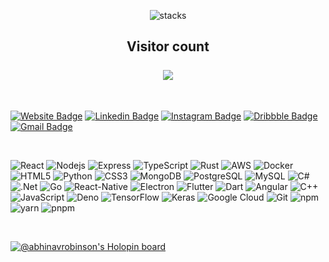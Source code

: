 <p align="center"> 
  <img src="https://raw.githubusercontent.com/AbhinavRobinson/abhinavrobinson/master/assets/banner.png" alt="stacks"/>
  <h2 align="center">Visitor count<br><br>
  <img src="https://profile-counter.glitch.me/abhinav-robinson/count.svg" /></h2>
</p>

<br />

[![Website Badge](https://img.shields.io/badge/-Design.Portfolio-teal?style=flat-square&url=https%3A%2F%2Fabhinavrobinson.github.io)](https://abhinavrobinson.github.io)
[![Linkedin Badge](https://img.shields.io/badge/-abhinavrobinson-blue?style=flat-square&logo=Linkedin&logoColor=white&link=https://www.linkedin.com/in/abhinav-robinson-576429171i/)](https://www.linkedin.com/in/abhinav-robinson-576429171/)
[![Instagram Badge](https://img.shields.io/badge/-abhinav.robinson-purple?style=flat-square&logo=instagram&logoColor=white&link=https://instagram.com/abhinav.robinson/)](https://instagram.com/abhinav.robinson)
[![Dribbble Badge](https://img.shields.io/badge/-Dribbble-ea4c89?style=flat-square&logo=Dribbble&logoColor=white&link=https://dribbble.com/AbhinavR)](https://dribbble.com/AbhinavR)
[![Gmail Badge](https://img.shields.io/badge/-abhinavrobinson@gmail.com-c14438?style=flat-square&logo=Gmail&logoColor=white&link=mailto:abhinavrobinson@gmail.com)](mailto:abhinavrobinson@gmail.com)

<br />

![React](https://img.shields.io/badge/-React-black?style=flat-square&logo=react) 
![Nodejs](https://img.shields.io/badge/-Nodejs-black?style=flat-square&logo=Node.js) 
![Express](https://img.shields.io/badge/-Express-black?style=flat-square&logo=express) 
![TypeScript](https://img.shields.io/badge/-TypeScript-black?style=flat-square&logo=typescript) 
![Rust](https://img.shields.io/badge/-Rust-black?style=flat-square&logo=rust) 
![AWS](https://img.shields.io/badge/-AWS-black?style=flat-square&logo=amazon) 
![Docker](https://img.shields.io/badge/-Docker-black?style=flat-square&logo=docker) 
![HTML5](https://img.shields.io/badge/-HTML5-black?style=flat-square&logo=html5&logoColor=white)
![Python](https://img.shields.io/badge/-Python-black?style=flat-square&logo=Python) 
![CSS3](https://img.shields.io/badge/-CSS3-black?style=flat-square&logo=css3)
![MongoDB](https://img.shields.io/badge/-MongoDB-black?style=flat-square&logo=mongodb) 
![PostgreSQL](https://img.shields.io/badge/-PostgreSQL-black?style=flat-square&logo=postgresql) 
![MySQL](https://img.shields.io/badge/-MySQL-black?style=flat-square&logo=mysql) 
![C#](https://img.shields.io/badge/-C%23-black?style=flat-square&logo=c) 
![.Net](https://img.shields.io/badge/-.Net-black?style=flat-square&logo=.net) 
![Go](https://img.shields.io/badge/-Go-black?style=flat-square&logo=go) 
![React-Native](https://img.shields.io/badge/-React%20Native-black?style=flat-square&logo=react) 
![Electron](https://img.shields.io/badge/-Electron-black?style=flat-square&logo=electron) 
![Flutter](https://img.shields.io/badge/-Flutter-black?style=flat-square&logo=flutter) 
![Dart](https://img.shields.io/badge/-Dart-black?style=flat-square&logo=dart) 
![Angular](https://img.shields.io/badge/-angular-black?style=flat-square&logo=angular) 
![C++](https://img.shields.io/badge/-C++-black?style=flat-square&logo=c)
![JavaScript](https://img.shields.io/badge/-JavaScript-black?style=flat-square&logo=javascript) 
![Deno](https://img.shields.io/badge/-Deno-black?style=flat-square&logo=Deno) 
![TensorFlow](https://img.shields.io/badge/-TensorFlow-black?style=flat-square&logo=TensorFlow)
![Keras](https://img.shields.io/badge/-Keras-black?style=flat-square&logo=Keras)
![Google Cloud](https://img.shields.io/badge/Google%20Cloud-black?style=flat-square&logo=google-cloud)
![Git](https://img.shields.io/badge/-Git-black?style=flat-square&logo=git)
![npm](https://img.shields.io/badge/-NPM-black?style=flat-square&logo=npm)
![yarn](https://img.shields.io/badge/-Yarn-black?style=flat-square&logo=yarn)
![pnpm](https://img.shields.io/badge/-Pnpm-black?style=flat-square&logo=pnpm)

<br/>

[![@abhinavrobinson's Holopin board](https://holopin.io/api/user/board?user=abhinavrobinson)](https://holopin.io/@abhinavrobinson)
